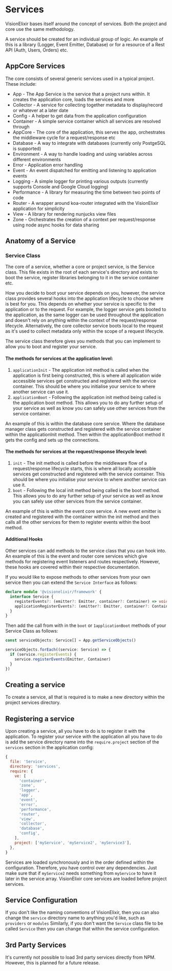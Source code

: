 # Services
VisionElixir bases itself around the concept of services. Both the project and core use the same methodology.

A service should be created for an individual group of logic. An example of this is a library (Logger, Event Emitter,
Database) or for a resource of a Rest API (Auth, Users, Orders) etc.

## AppCore Services
The core consists of several generic services used in a typical project. These include:

- App - The App Service is the service that a project runs within. It creates the application core, loads the 
  services and more
- Collector - A service for collecting together metadata to display/record or whatever at a later date
- Config - A helper to get data from the application configuration
- Container - A simple service container which all services are resolved through
- AppCore - The core of the application, this serves the app, orchestrates the middleware cycle for a 
  request/response etc
- Database - A way to integrate with databases (currently only PostgeSQL is supported)
- Environment - A way to handle loading and using variables across different environments
- Error - Application error handling
- Event - An event dispatched for emitting and listening to application events
- Logging - A simple logger for printing various outputs (currently supports Console and Google Cloud logging)
- Performance - A library for measuring the time between two points of code
- Router - A wrapper around koa-router integrated with the VisionElixir application for simplicity
- View - A library for rendering nunjucks view files
- Zone - Orchestrates the creation of a context per request/response using node async hooks for data sharing

## Anatomy of a Service
### Service Class
The core of a service, whether a core or project service, is the Service class.
This file exists in the root of each service's directory and exists to boot the service, register libraries belonging
to it in the service container etc.

How you decide to boot your service depends on you, however, the service class provides several hooks into
the application lifecycle to choose where is best for you. This depends on whether your service is specific to the 
application or to the request. For example, the logger service gets booted to the
application, as the same logger can be used throughout the application and doesn't rely on anything within the context
of the request/response lifecycle. Alternatively, the core collector service boots local to the request as it's
used to collect metadata only within the scope of a request lifecycle.

The service class therefore gives you methods that you can implement to allow you to boot and register your service.

#### The methods for services at the application level:

1. `applicationInit` - The application init method is called when the application is first being constructed, this is where all
   application wide accessible services get constructed and registered with the service container. This should be where you
   initialise your service to where another service can use it.
2. `applicationBoot` - Following the application init method being called is the application boot method. This allows you to do any
   further setup of your service as well as know you can safely use other services from the service container.
   
An example of this is within the database core service. Where the database manager class gets constructed and registered
with the service container within the applicationInit method. Then within the applicationBoot method it gets the config and sets
up the connections.

#### The methods for services at the request/response lifecycle level:

1. `init` - The init method is called before the middleware flow of a request/response lifecycle starts, this is where all
   locally accessible services get constructed and registered with the service container. This should be where you
   initialise your service to where another service can use it.
2. `boot` - Following the local init method being called is the boot method. This allows you to do any
   further setup of your service as well as know you can safely use other services from the service container.
   
An example of this is within the event core service. A new event emitter is created and registered with the container
within the init method and then calls all the other services for them to register events within the boot method.

#### Additional Hooks

Other services can add methods to the service class that you can hook into. An example of this is the event and router
core services which give methods for registering event listeners and routes respectively. However, these hooks are
covered within their respective documentation.

If you would like to expose methods to other services from your own service then you can extend the `Service Interface`
as follows:

```typescript
declare module '@visionelixir/framework' {
  interface Service {
    registerEvents?: (emitter?: Emitter, container?: Container) => void
    applicationRegisterEvents?: (emitter?: Emitter, container?: Container) => void
  }
}
```

Then add the call from with in the `boot` or `1applicationBoot` methods of your Service Class as follows:

```typescript
const serviceObjects: Service[] = App.getServiceObjects()

serviceObjects.forEach((service: Service) => {
  if (service.registerEvents) {
    service.registerEvents(Emitter, Container)
  }
})
```

## Creating a service

To create a service, all that is required is to make a new directory within the project services directory.

## Registering a service

Upon creating a service, all you have to do is to register it with the application. To register your service
with the application all you have to do is add the service directory name into the `require.project` section of the
`services` section in the application config:

```javascript
{
  file: 'Service',
  directory: 'services',
  require: {
    ve: [
      'container',
      'zone',
      'logger',
      'app',
      'event',
      'error',
      'performance',
      'router',
      'view',
      'collector',
      'database',
      'config',
    ],
    project: ['myService', 'myService2', 'myService3'],
  },
}
```

Services are loaded synchronously and in the order defined within the configuration. Therefore, you have control over
any dependencies. Just make sure that if `myService2` needs something from `myService` to have it later in the service
array. VisionElixir core services are loaded before project services.

## Service Configuration

If you don't like the naming conventions of VisionElixir, then you can also change the `service` directory name to
anything you'd like, such as `providers` or `modules`
Similarly, if you don't want the `Service` class file to be called `Service` then you can change that within the service
configuration.

## 3rd Party Services

It's currently not possible to load 3rd party services directly from NPM. However, this is planned for a future release.
